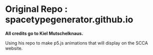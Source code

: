 # Original Repo : spacetypegenerator.github.io
**All credits go to Kiel Mutschelknaus.**

Using his repo to make p5.js animations that will display on the SCCA website.
